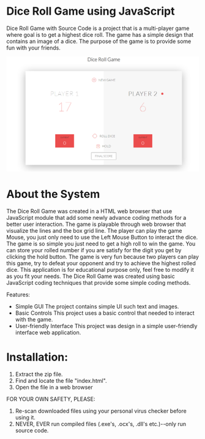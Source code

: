 # Dice Roll Game using JavaScript

Dice Roll Game with Source Code is a project that is a multi-player game where goal is to get a highest dice roll. The game has a simple design that contains an image of a dice. The purpose of the game is to provide some fun with your friends.

![img](./dice-roll-game-using-javascript.png)

# About the System
The Dice Roll Game was created in a HTML web browser that use JavaScript module that add some newly advance coding methods for a better user interaction. The game is playable through web browser that visualize the lines and the box grid line. The player can play the game Mouse, you just only need to use the Left Mouse Button to interact the dice. The game is so simple you just need to get a high roll to win the game. You can store your rolled number if you are satisfy for the digit you get by clicking the hold button. The game is very fun because two players can play this game, try to defeat your opponent and try to achieve the highest rolled dice. This application is for educational purpose only, feel free to modify it as you fit your needs. The Dice Roll Game was created using basic JavaScript coding techniques that provide some simple coding methods.

Features:
* Simple GUI
The project contains simple UI such text and images.
* Basic Controls
This project uses a basic control that needed to interact with the game.
* User-friendly Interface
This project was design in a simple user-friendly interface web application.

# Installation:
1. Extract the zip file.
2. Find and locate the file "index.html".
3. Open the file in a web browser

FOR YOUR OWN SAFETY, PLEASE:

1. Re-scan downloaded files using your personal virus checker before using it.
2. NEVER, EVER run compiled files (.exe's, .ocx's, .dll's etc.)--only run source code.
